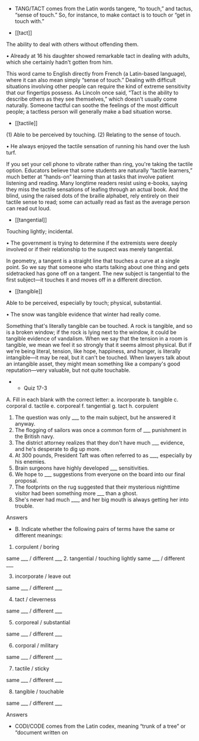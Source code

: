 - TANG/TACT comes from the Latin words tangere, “to touch,” and tactus, “sense of touch.” So, for
instance, to make contact is to touch or “get in touch with.”

- [[tact]] 

 The ability to deal with others without offending them. 

• Already at 16 his daughter showed remarkable tact in dealing with adults, which she certainly hadn't
gotten from him. 

This  word  came  to  English  directly  from  French  (a  Latin-based  language),  where  it  can  also  mean
simply “sense of touch.” Dealing with difficult situations involving other people can require the kind
of  extreme  sensitivity  that  our  fingertips  possess.  As  Lincoln  once  said,  “Tact  is  the  ability  to
describe others as they see themselves,” which doesn't usually come naturally. Someone tactful can
soothe the feelings of the most difficult people; a tactless person will generally make a bad situation
worse.

- [[tactile]] 

 (1) Able to be perceived by touching. (2) Relating to the sense of touch. 

• He always enjoyed the tactile sensation of running his hand over the lush turf. 

If  you  set  your  cell  phone  to  vibrate  rather  than  ring,  you're  taking  the  tactile  option.  Educators
believe that some students are naturally “tactile learners,” much better at “hands-on” learning than at
tasks that involve patient listening and reading. Many longtime readers resist using e-books, saying
they miss the tactile sensations of leafing through an actual book. And the blind, using the raised dots
of the braille alphabet, rely entirely on their tactile sense to read; some can actually read as fast as the
average person can read out loud.

- [[tangential]] 

 Touching lightly; incidental. 

• The government is trying to determine if the extremists were deeply involved or if their relationship
to the suspect was merely tangential. 

In geometry, a tangent is a straight line that touches a curve at a single point. So we say that someone
who starts talking about one thing and gets sidetracked has gone off on a tangent. The new subject is
tangential to the first subject—it touches it and moves off in a different direction.

- [[tangible]] 

 Able to be perceived, especially by touch; physical, substantial. 

• The snow was tangible evidence that winter had really come. 

Something that's literally tangible can be touched. A rock is tangible, and so is a broken window; if
the rock is lying next to the window, it could be tangible evidence of vandalism. When we say that the
tension  in  a  room  is  tangible,  we  mean  we  feel  it  so  strongly  that  it  seems  almost  physical.  But  if
we're being literal, tension, like hope, happiness, and hunger, is literally intangible—it may be real,
but it can't be touched. When lawyers talk about an intangible asset, they might mean something like a
company's good reputation—very valuable, but not quite touchable.

- - Quiz 17-3

A. Fill in each blank with the correct letter:
a. incorporate
b. tangible
c. corporal
d. tactile
e. corporeal
f. tangential
g. tact
h. corpulent
1. The question was only ___ to the main subject, but he answered it anyway.
2. The flogging of sailors was once a common form of ___ punishment in the British navy.
3. The district attorney realizes that they don't have much ___ evidence, and he's desperate to dig up
more.
4. At 300 pounds, President Taft was often referred to as ___, especially by his enemies.
5. Brain surgeons have highly developed ___ sensitivities.
6. We hope to ___ suggestions from everyone on the board into our final proposal.
7. The footprints on the rug suggested that their mysterious nighttime visitor had been something more
___ than a ghost.
8. She's never had much ___, and her big mouth is always getting her into trouble.

Answers

- B. Indicate whether the following pairs of terms have the same or different meanings:
1. corpulent / boring

same ___ / different ___
2. tangential / touching lightly
same ___ / different ___

3. incorporate / leave out

same ___ / different ___

4. tact / cleverness

same ___ / different ___

5. corporeal / substantial

same ___ / different ___

6. corporal / military

same ___ / different ___

7. tactile / sticky

same ___ / different ___

8. tangible / touchable

same ___ / different ___

Answers

- CODI/CODE  comes  from  the  Latin  codex,  meaning  “trunk  of  a  tree”  or  “document  written  on
